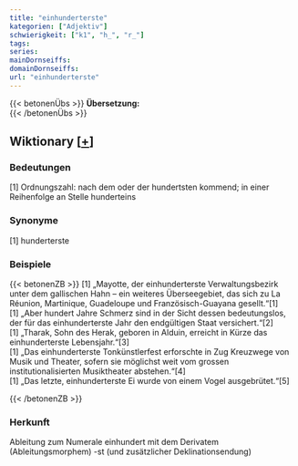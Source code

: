 ```yaml
---
title: "einhunderterste"
kategorien: ["Adjektiv"]
schwierigkeit: ["k1", "h_", "r_"]
tags:
series:
mainDornseiffs:
domainDornseiffs:
url: "einhunderterste"
---
```


{{< betonenÜbs >}}
**Übersetzung:**  
{{< /betonenÜbs >}}

## Wiktionary [[+](https://de.wiktionary.org/wiki/einhunderterste)]

### Bedeutungen
[1] Ordnungszahl: nach dem oder der hundertsten kommend; in einer Reihenfolge an Stelle hunderteins  

### Synonyme
[1] hunderterste  

### Beispiele
{{< betonenZB >}}
[1] „Mayotte, der einhunderterste Verwaltungsbezirk unter dem gallischen Hahn – ein weiteres Überseegebiet, das sich zu La Réunion, Martinique, Guadeloupe und Französisch-Guayana gesellt.“[1]  
[1] „Aber hundert Jahre Schmerz sind in der Sicht dessen bedeutungslos, der für das einhunderterste Jahr den endgültigen Staat versichert.“[2]  
[1] „Tharak, Sohn des Herak, geboren in Alduin, erreicht in Kürze das einhunderterste Lebensjahr.“[3]  
[1] „Das einhunderterste Tonkünstlerfest erforschte in Zug Kreuzwege von Musik und Theater, sofern sie möglichst weit vom grossen institutionalisierten Musiktheater abstehen.“[4]  
[1] „Das letzte, einhunderterste Ei wurde von einem Vogel ausgebrütet.“[5]  

{{< /betonenZB >}}
### Herkunft
Ableitung zum Numerale einhundert mit dem Derivatem (Ableitungsmorphem) -st (und zusätzlicher Deklinationsendung)  


